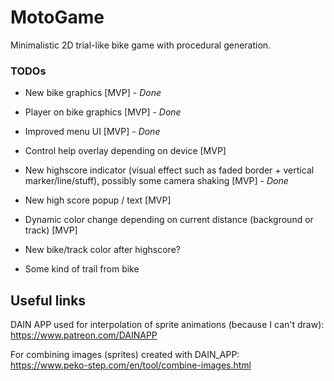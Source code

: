 # MotoGame
Minimalistic 2D trial-like bike game with procedural generation. 

### TODOs

- New bike graphics [MVP] - *Done*

- Player on bike graphics [MVP] - *Done*

- Improved menu UI [MVP] - *Done*

- Control help overlay depending on device [MVP]

- New highscore indicator (visual effect such as faded border + vertical marker/line/stuff), possibly some camera shaking [MVP] - *Done*

- New high score popup / text [MVP]

- Dynamic color change depending on current distance (background or track) [MVP]

- New bike/track color after highscore?

- Some kind of trail from bike

## Useful links
DAIN APP used for interpolation of sprite animations (because I can't draw):  
https://www.patreon.com/DAINAPP

For combining images (sprites) created with DAIN_APP:  
https://www.peko-step.com/en/tool/combine-images.html